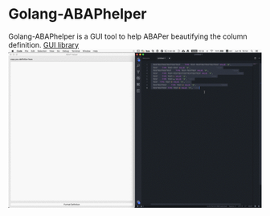 # Golang-ABAPhelper

Golang-ABAPhelper is a GUI tool to help ABAPer beautifying the column definition.
[GUI library](https://github.com/therecipe/qt)
![center](abaptool.gif)
